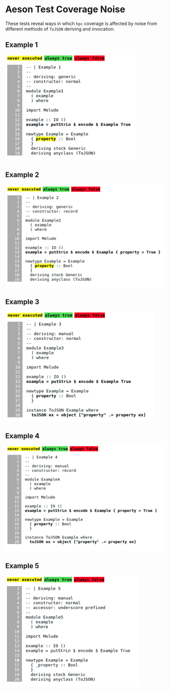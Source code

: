 # Aeson Test Coverage Noise

These tests reveal ways in which `hpc` coverage is affected by noise from
different methods of `ToJSON` deriving and invocation.

## Example 1

![example 1](example1.png)

## Example 2

![example 2](example2.png)

## Example 3

![example 3](example3.png)

## Example 4

![example 4](example4.png)

## Example 5

![example 5](example5.png)
